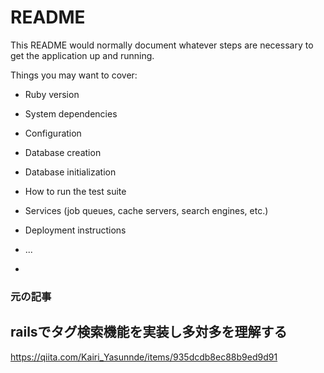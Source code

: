 # README

This README would normally document whatever steps are necessary to get the
application up and running.

Things you may want to cover:

* Ruby version

* System dependencies

* Configuration

* Database creation

* Database initialization

* How to run the test suite

* Services (job queues, cache servers, search engines, etc.)

* Deployment instructions

* ...
*
### 元の記事

## railsでタグ検索機能を実装し多対多を理解する

https://qiita.com/Kairi_Yasunnde/items/935dcdb8ec88b9ed9d91